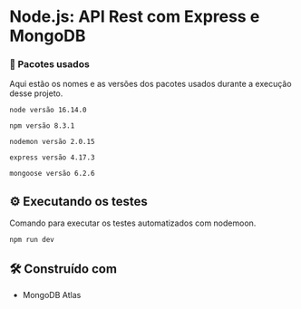 # Node.js: API Rest com Express e MongoDB

### 🔧 Pacotes usados

Aqui estão os nomes e as versões dos pacotes usados durante a execução desse projeto.

```
node versão 16.14.0
```

```
npm versão 8.3.1
```

```
nodemon versão 2.0.15
```

```
express versão 4.17.3
```

```
mongoose versão 6.2.6
```

## ⚙️ Executando os testes

Comando para executar os testes automatizados com nodemoon.

```
npm run dev
```

## 🛠️ Construído com

- MongoDB Atlas
